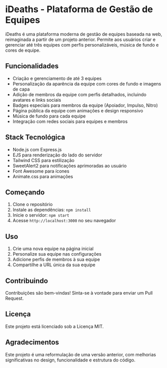 # iDeaths - Plataforma de Gestão de Equipes

iDeaths é uma plataforma moderna de gestão de equipes baseada na web, reimaginada a partir de um projeto anterior. Permite aos usuários criar e gerenciar até três equipes com perfis personalizáveis, música de fundo e cores de equipe.

## Funcionalidades

- Criação e gerenciamento de até 3 equipes
- Personalização da aparência da equipe com cores de fundo e imagens de capa
- Adição de membros da equipe com perfis detalhados, incluindo avatares e links sociais
- Badges especiais para membros da equipe (Apoiador, Impulso, Nitro)
- Página pública da equipe com animações e design responsivo
- Música de fundo para cada equipe
- Integração com redes sociais para equipes e membros

## Stack Tecnológica

- Node.js com Express.js
- EJS para renderização do lado do servidor
- Tailwind CSS para estilização
- SweetAlert2 para notificações aprimoradas ao usuário
- Font Awesome para ícones
- Animate.css para animações

## Começando

1. Clone o repositório
2. Instale as dependências: `npm install`
3. Inicie o servidor: `npm start`
4. Acesse `http://localhost:3000` no seu navegador

## Uso

1. Crie uma nova equipe na página inicial
2. Personalize sua equipe nas configurações
3. Adicione perfis de membros à sua equipe
4. Compartilhe a URL única da sua equipe

## Contribuindo

Contribuições são bem-vindas! Sinta-se à vontade para enviar um Pull Request.

## Licença

Este projeto está licenciado sob a Licença MIT.

## Agradecimentos

Este projeto é uma reformulação de uma versão anterior, com melhorias significativas no design, funcionalidade e estrutura do código.
